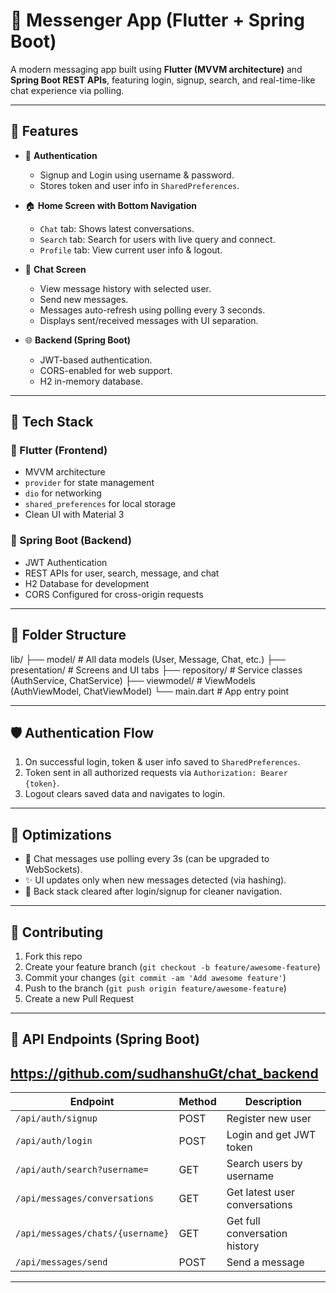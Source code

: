 # 📩 Messenger App (Flutter + Spring Boot)

A modern messaging app built using **Flutter (MVVM architecture)** and **Spring Boot REST APIs**, featuring login, signup, search, and real-time-like chat experience via polling.

---

## 📱 Features

- 🔐 **Authentication**
    - Signup and Login using username & password.
    - Stores token and user info in `SharedPreferences`.

- 🏠 **Home Screen with Bottom Navigation**
    - `Chat` tab: Shows latest conversations.
    - `Search` tab: Search for users with live query and connect.
    - `Profile` tab: View current user info & logout.

- 💬 **Chat Screen**
    - View message history with selected user.
    - Send new messages.
    - Messages auto-refresh using polling every 3 seconds.
    - Displays sent/received messages with UI separation.

- 🌐 **Backend (Spring Boot)**
    - JWT-based authentication.
    - CORS-enabled for web support.
    - H2 in-memory database.

---

## 🧱 Tech Stack

### 🔹 Flutter (Frontend)
- MVVM architecture
- `provider` for state management
- `dio` for networking
- `shared_preferences` for local storage
- Clean UI with Material 3

### 🔹 Spring Boot (Backend)
- JWT Authentication
- REST APIs for user, search, message, and chat
- H2 Database for development
- CORS Configured for cross-origin requests

---

## 📂 Folder Structure

lib/
├── model/ # All data models (User, Message, Chat, etc.)
├── presentation/ # Screens and UI tabs
├── repository/ # Service classes (AuthService, ChatService)
├── viewmodel/ # ViewModels (AuthViewModel, ChatViewModel)
└── main.dart # App entry point


---

## 🛡️ Authentication Flow

1. On successful login, token & user info saved to `SharedPreferences`.
2. Token sent in all authorized requests via `Authorization: Bearer {token}`.
3. Logout clears saved data and navigates to login.

---

## 🧠 Optimizations

- 💬 Chat messages use polling every 3s (can be upgraded to WebSockets).
- ✨ UI updates only when new messages detected (via hashing).
- 🔁 Back stack cleared after login/signup for cleaner navigation.

---

## 🤝 Contributing

1. Fork this repo
2. Create your feature branch (`git checkout -b feature/awesome-feature`)
3. Commit your changes (`git commit -am 'Add awesome feature'`)
4. Push to the branch (`git push origin feature/awesome-feature`)
5. Create a new Pull Request


---

## 🔗 API Endpoints (Spring Boot)

## https://github.com/sudhanshuGt/chat_backend

| Endpoint                         | Method | Description                   |
|----------------------------------|--------|-------------------------------|
| `/api/auth/signup`              | POST   | Register new user             |
| `/api/auth/login`               | POST   | Login and get JWT token       |
| `/api/auth/search?username=`    | GET    | Search users by username      |
| `/api/messages/conversations`   | GET    | Get latest user conversations |
| `/api/messages/chats/{username}`| GET    | Get full conversation history |
| `/api/messages/send`            | POST   | Send a message                |

---

